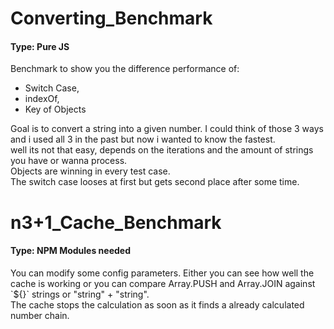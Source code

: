 # Converting_Benchmark
#### Type: Pure JS
Benchmark to show you the difference performance of:
- Switch Case,
- indexOf,
- Key of Objects

Goal is to convert a string into a given number. I could think of those 3 ways and i used all 3 in the past but now i wanted to know the fastest.  
well its not that easy, depends on the iterations and the amount of strings you have or wanna process.  
Objects are winning in every test case.  
The switch case looses at first but gets second place after some time.

# n3+1_Cache_Benchmark
#### Type: NPM Modules needed
You can modify some config parameters. Either you can see how well the cache is working or you can compare Array.PUSH and Array.JOIN against \`${}` strings or "string" + "string".  
The cache stops the calculation as soon as it finds a already calculated number chain.